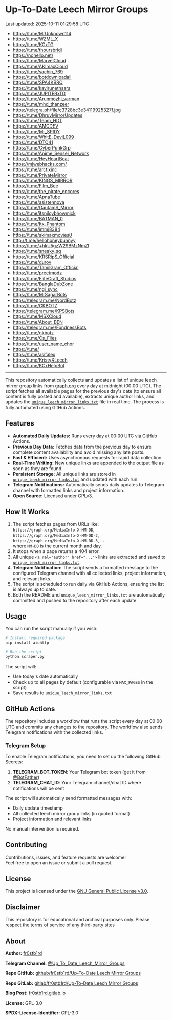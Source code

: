 # Up-To-Date Leech Mirror Groups

Last updated: 2025-10-11 01:29:58 UTC

- https://t.me/MrUnknown114
- https://t.me/WZML_X
- https://t.me/KCxTG
- https://t.me/thoursbridi
- https://nohello.net/
- https://t.me/MarvelCloud
- https://t.me/AKImaxCloud
- https://t.me/sachin_769
- https://t.me/botdownloadall
- https://t.me/SPA4KBRO
- https://t.me/kavirunethsara
- https://t.me/JUPITERxTG
- https://t.me/Arunmozhi_varman
- https://t.me/mhd_thanzeer
- https://telegra.ph/file/c3728bc3e34119925327f.jpg
- https://t.me/DhruvMirrorUpdates
- https://t.me/Team_HDT
- https://t.me/AMCDEV
- https://t.me/Mr_SPIDY
- https://t.me/WhitE_DeviL099
- https://t.me/DTO41
- https://t.me/CyberPunkGrp
- https://t.me/Anime_Sensei_Network
- https://t.me/HeyHeartBeat
- https://mjwebhacks.com/
- https://t.me/arctixinc
- https://t.me/PrivateMirror
- https://t.me/KINGS_MIRROR
- https://t.me/Film_Bee
- https://t.me/the_pirate_encores
- https://t.me/ApnaTube
- https://t.me/asistennova
- https://t.me/GautamS_Mirror
- https://t.me/itsniloybhowmick
- https://t.me/BATMAN_0
- https://t.me/Itx_Phantom
- https://t.me/immj8384
- https://t.me/akimaxmovies0
- http://t.me/hellohoneybunnyy
- https://t.me/+hkU5gzW29BMzNmZl
- https://t.me/sneaky_sq
- https://t.me/KRSRipS_Official
- https://t.me/durov
- https://t.me/TamilGram_Official
- https://t.me/preetmodz
- https://t.me/EliteCraft_Studios
- https://t.me/BanglaDubZone
- https://t.me/ngi_sync
- https://t.me/MrSagarBots
- https://telegram.me/NordBotz
- https://t.me/GKBOTZ
- https://telegram.me/KPSBots
- https://t.me/MSXCloud
- https://t.me/About_BEN
- https://telegram.me/FondnessBots
- https://t.me/gkbotz
- https://t.me/Cs_Files
- https://t.me/user_name_chor
- https://t.me/
- https://t.me/asifalex
- https://t.me/KristyXLeech
- https://t.me/KCxHelpBot

---

This repository automatically collects and updates a list of unique leech mirror group links from [graph.org](https://graph.org) every day at midnight (00:00 UTC). The script fetches all available pages for the previous day's date (to ensure all content is fully posted and available), extracts unique author links, and updates the [`unique_leech_mirror_links.txt`](unique_leech_mirror_links.txt) file in real time. The process is fully automated using GitHub Actions.

## Features

- **Automated Daily Updates:** Runs every day at 00:00 UTC via GitHub Actions.
- **Previous Day Data:** Fetches data from the previous day to ensure complete content availability and avoid missing any late posts.
- **Fast & Efficient:** Uses asynchronous requests for rapid data collection.
- **Real-Time Writing:** New unique links are appended to the output file as soon as they are found.
- **Persistent Storage:** All unique links are stored in [`unique_leech_mirror_links.txt`](unique_leech_mirror_links.txt) and updated with each run.
- **Telegram Notifications:** Automatically sends daily updates to Telegram channel with formatted links and project information.
- **Open Source:** Licensed under GPLv3.

## How It Works

1. The script fetches pages from URLs like:  
   `https://graph.org/MediaInfo-X-MM-DD`,  
   `https://graph.org/MediaInfo-X-MM-DD-2`,  
   `https://graph.org/MediaInfo-X-MM-DD-3`, ...  
   where `MM-DD` is the current month and day.
2. It stops when a page returns a 404 error.
3. All unique `<a rel="author" href="...">` links are extracted and saved to [`unique_leech_mirror_links.txt`](unique_leech_mirror_links.txt).
4. **Telegram Notification:** The script sends a formatted message to the configured Telegram channel with all collected links, project information, and relevant links.
5. The script is scheduled to run daily via GitHub Actions, ensuring the list is always up to date.
6. Both the README and `unique_leech_mirror_links.txt` are automatically committed and pushed to the repository after each update.

## Usage

You can run the script manually if you wish:

```bash
# Install required package
pip install aiohttp

# Run the script
python scraper.py
```

The script will:
- Use today's date automatically
- Check up to all pages by default (configurable via `MAX_PAGES` in the script)
- Save results to `unique_leech_mirror_links.txt`

## GitHub Actions

The repository includes a workflow that runs the script every day at 00:00 UTC and commits any changes to the repository. The workflow also sends Telegram notifications with the collected links.

### Telegram Setup

To enable Telegram notifications, you need to set up the following GitHub Secrets:

1. **TELEGRAM_BOT_TOKEN**: Your Telegram bot token (get it from [@BotFather](https://t.me/botfather))
2. **TELEGRAM_CHAT_ID**: Your Telegram channel/chat ID where notifications will be sent

The script will automatically send formatted messages with:
- Daily update timestamp
- All collected leech mirror group links (in quoted format)
- Project information and relevant links

No manual intervention is required.

## Contributing

Contributions, issues, and feature requests are welcome!  
Feel free to open an issue or submit a pull request.

## License

This project is licensed under the [GNU General Public License v3.0](LICENSE).

## Disclaimer
This repository is for educational and archival purposes only. Please respect the terms of service of any third-party sites

## About

**Author:** [fr0stb1rd](https://fr0stb1rd.gitlab.io/) 

**Telegram Channel:** [@Up_To_Date_Leech_Mirror_Groups](https://t.me/Up_To_Date_Leech_Mirror_Groups)

**Repo GitHub:** [github/fr0stb1rd/Up-To-Date Leech Mirror Groups](https://github.com/b1rdfr0st/Up-To-Date-Leech-Mirror-Groups)

**Repo GitLab:** [gitlab/fr0stb1rd/Up-To-Date Leech Mirror Groups](https://gitlab.com/fr0stb1rd/up-to-date-leech-mirror-groups)

**Blog Post:**  [fr0stb1rd.gitlab.io](https://fr0stb1rd.gitlab.io/posts/up-to-date-leech-mirror-groups-automatic-telegram-group-link-collector/)

**License:** GPL-3.0

**SPDX-License-Identifier:** GPL-3.0
